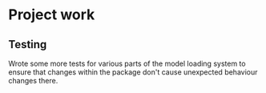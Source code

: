# Project work
## Testing
Wrote some more tests for various parts of the model loading system to ensure that changes within the package don't cause unexpected behaviour changes there.